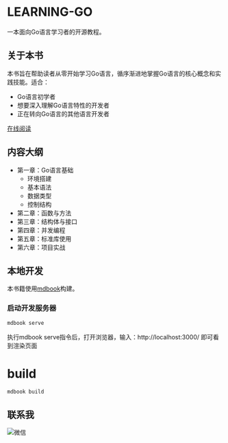 # LEARNING-GO

一本面向Go语言学习者的开源教程。

## 关于本书

本书旨在帮助读者从零开始学习Go语言，循序渐进地掌握Go语言的核心概念和实践技能。适合：
- Go语言初学者
- 想要深入理解Go语言特性的开发者
- 正在转向Go语言的其他语言开发者

[在线阅读](https://learninggo.986532.vip)

## 内容大纲

- 第一章：Go语言基础
  - 环境搭建
  - 基本语法
  - 数据类型
  - 控制结构
- 第二章：函数与方法
- 第三章：结构体与接口
- 第四章：并发编程
- 第五章：标准库使用
- 第六章：项目实战

## 本地开发

本书籍使用[mdbook](https://rust-lang.github.io/mdBook/index.html)构建。

### 启动开发服务器
```bash
mdbook serve
```

执行mdbook serve指令后，打开浏览器，输入：http://localhost:3000/ 即可看到渲染页面

# build
`mdbook build`

## 联系我 
![微信](https://learninggo.986532.vip/img/wechat.png)
